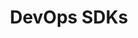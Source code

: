 ---
layout: default
title: DevOps SDKs
developer: Khulnasoft
logo: devops-sdk-logo.svg
projectUrl: https://github.com/devops/devops-sdk
description: The DevOps SDKs are a set of libraries focused on ensuring that developers around the world have a first-class experience leveraging DevOps services in their applications.
linkText: Visit the DevOps SDK page
---